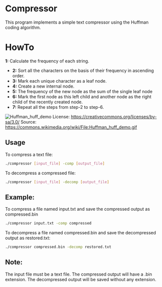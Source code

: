 # Compressor

This program implements a simple text compressor using the Huffman coding algorithm.

# HowTo
**1:** Calculate the frequency of each string.

- **2:** Sort all the characters on the basis of their frequency in ascending order.
- **3:** Mark each unique character as a leaf node.
- **4:** Create a new internal node. 
- **5:** The frequency of the new node as the sum of the single leaf node
- **6:** Mark the first node as this left child and another node as the right child of the recently created node. 
- **7:** Repeat all the steps from step-2 to step-6.

![Huffman_huff_demo](https://github.com/mendax0110/compressor/assets/52537419/b7b327c4-174e-4ca7-95d7-ca8850a6a3e5)
License: https://creativecommons.org/licenses/by-sa/3.0/
Source: https://commons.wikimedia.org/wiki/File:Huffman_huff_demo.gif


## Usage

To compress a text file:
```bash
./compressor [input_file] -comp [output_file]
````

To decompress a compressed file:
```bash
./compressor [input_file] -decomp [output_file]
````

## Example:

To compress a file named input.txt and save the compressed output as compressed.bin
```bash
./compressor input.txt -comp compressed
````

To decompress a file named compressed.bin and save the decompressed output as restored.txt:
```bash
./compressor compressed.bin -decomp restored.txt
````
## Note:

The input file must be a text file.
The compressed output will have a .bin extension.
The decompressed output will be saved without any extension.
